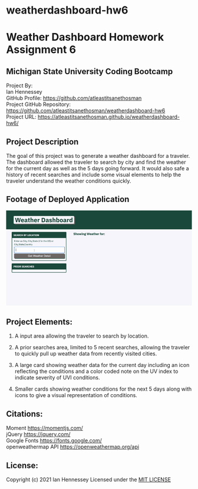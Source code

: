 # weatherdashboard-hw6
# Weather Dashboard Homework Assignment 6<br>
## Michigan State University Coding Bootcamp<br>

Project By:<br>
Ian Hennessey<br>
GitHub Profile:  <https://github.com/atleastitsanethosman><br>
Project GitHub Repository: <https://github.com/atleastitsanethosman/weatherdashboard-hw6><br>
Project URL: <https://atleastitsanethosman.github.io/weatherdashboard-hw6/><br>

## Project Description
The goal of this project was to generate a weather dashboard for a traveler.  The dashboard allowed the traveler to search by city and find the weather for the current day as well as the 5 days going forward.  It would also safe a history of recent searches and include some visual elements to help the traveler understand the weather conditions quickly.

## Footage of Deployed Application
![display of using both the search bar and recent history to pull information.](./assets/img/WeatherDashboard.gif)

## Project Elements:<br>

1. A input area allowing the traveler to search by location.

2. A prior searches area, limited to 5 recent searches, allowing the traveler to quickly pull up weather data from recently visited cities.

3. A large card showing weather data for the current day including an icon reflecting the conditions and a color coded note on the UV index to indicate severity of UVI conditions.

4. Smaller cards showing weather conditions for the next 5 days along with icons to give a visual representation of conditions.

## Citations:<br>
Moment <https://momentjs.com/><br>
jQuery <https://jquery.com/><br>
Google Fonts <https://fonts.google.com/><br>
openweathermap API <https://openweathermap.org/api><br>

## License:<br>
Copyright (c) 2021 Ian Hennessey
Licensed under the [MIT LICENSE](LICENSE)